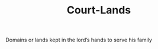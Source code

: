 ---
title: Court-Lands
letter: C
permalink: "/definitions/bld-court-lands.html"
body: Domains or lands kept in the lord’s hands to serve his family
published_at: '2018-07-07'
source: Black's Law Dictionary 2nd Ed (1910)
layout: post
---